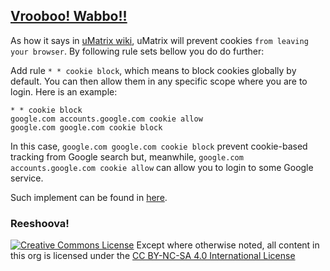 ## [Vrooboo! Wabbo!!](https://umatrix-rules.github.io/#ovagarava---toc)

As how it says in [uMatrix wiki](https://github.com/gorhill/uMatrix/wiki/Cookies), uMatrix will prevent cookies `from leaving your browser`.
By following rule sets bellow you do do further:

Add rule `* * cookie block`, which means to block cookies globally by default. You can then allow them in any specific scope where you are to login. Here is an example:

    * * cookie block
    google.com accounts.google.com cookie allow
    google.com google.com cookie block

In this case, `google.com google.com cookie block` prevent cookie-based tracking from Google search but, meanwhile, `google.com accounts.google.com cookie allow` can allow you to login to some Google service.

Such implement can be found in [here](https://github.com/uMatrix-Rules/uMatrix-Rules-Site/tree/Strict-Cookies).

### Reeshoova!
<a rel="license" href="http://creativecommons.org/licenses/by-nc-sa/4.0/"><img alt="Creative Commons License" style="border-width:0" src="https://i.creativecommons.org/l/by-nc-sa/4.0/88x31.png" /></a>
Except where otherwise noted, all content in this org is licensed under the <a rel="license" href="http://creativecommons.org/licenses/by-nc-sa/4.0/">CC BY-NC-SA 4.0 International License</a>
